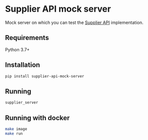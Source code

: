 # Supplier API mock server

Mock server on which you can test the [Supplier API](https://tiqets.github.io/supplier-api/) implementation.

## Requirements

Python 3.7+

## Installation

```sh
pip install supplier-api-mock-server
```

## Running

```sh
supplier_server
```

## Running with docker

```sh
make image
make run
```
